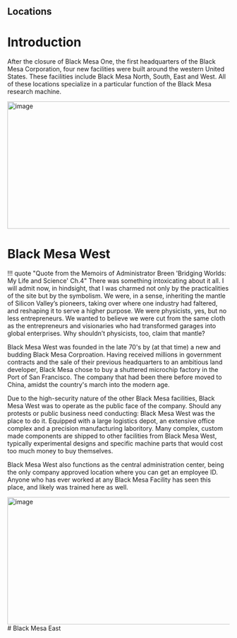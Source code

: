 
## Locations

# Introduction

 After the closure of Black Mesa One, the first headquarters of the Black Mesa Corporation, four new facilities were built around the western United States. These facilities include Black Mesa North, South, East and West. All of these locations specialize in a particular function of the Black Mesa research machine. 

<img width="1440" height="288" alt="image" src="https://github.com/user-attachments/assets/ecde065f-cab0-4050-98ee-be03df9eb91e" />

# Black Mesa West
!!! quote "Quote from the Memoirs of Administrator Breen 'Bridging Worlds: My Life and Science' Ch.4"
    There was something intoxicating about it all. I will admit now, in hindsight, that I was charmed not only by the practicalities of the site but by the symbolism. We were, in a sense, inheriting the mantle of Silicon Valley’s pioneers, taking over where one industry had faltered, and reshaping it to serve a higher purpose. We were physicists, yes, but no less entrepreneurs. We wanted to believe we were cut from the same cloth as the entrepreneurs and visionaries who had transformed garages into global enterprises. Why shouldn’t physicists, too, claim that mantle?

Black Mesa West was founded in the late 70's by (at that time) a new and budding Black Mesa Corproation. Having received millions in government contracts and the sale of their previous headquarters to an ambitious land developer, Black Mesa chose to buy a shuttered microchip factory in the Port of San Francisco. The company that had been there before moved to China, amidst the country's march into the modern age. 

Due to the high-security nature of the other Black Mesa facilities, Black Mesa West was to operate as the public face of the company. Should any protests or public business need conducting: Black Mesa West was the place to do it. Equipped with a large logistics depot, an extensive office complex and a precision manufacturing laboritory. Many complex, custom made components are shipped to other facilities from Black Mesa West, typically experimental designs and specific machine parts that would cost too much money to buy themselves. 

Black Mesa West also functions as the central administration center, being the only company approved location where you can get an employee ID. Anyone who has ever worked at any Black Mesa Facility has seen this place, and likely was trained here as well. 

<img width="1440" height="288" alt="image" src="https://github.com/user-attachments/assets/9d8c99a5-5960-4d5c-a956-3fb4ac919100" />
# Black Mesa East



